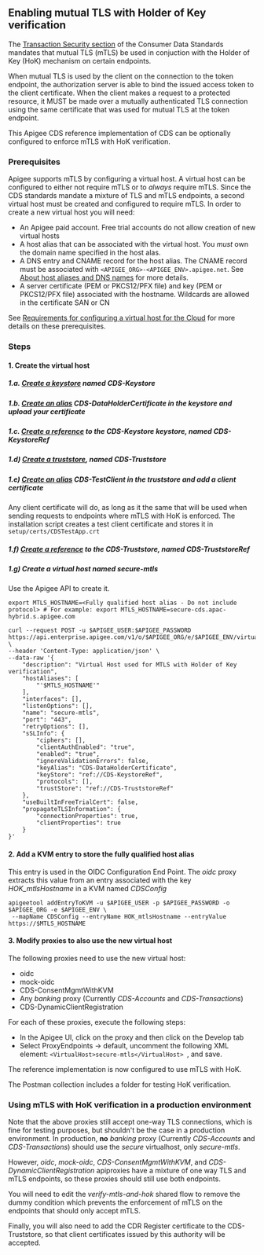## Enabling mutual TLS with Holder of Key verification

The [Transaction Security section](https://consumerdatastandardsaustralia.github.io/standards/#transaction-security) of the Consumer Data Standards mandates that mutual TLS (mTLS) be used in conjuction with the Holder of Key (HoK) mechanism on certain endpoints.

When mutual TLS is used by the client on the connection to the token endpoint, the authorization server is able to bind the issued access token to the client certificate. When the client makes a request to a protected resource, it MUST be made over a mutually authenticated TLS connection using the same certificate that was used for mutual TLS at the token endpoint.

This Apigee CDS reference implementation of CDS can be optionally configured to enforce mTLS with HoK verification.

### Prerequisites
Apigee supports mTLS by configuring a virtual host. A virtual host can be configured to either not require mTLS or to *always* require mTLS. Since the CDS standards mandate a mixture of TLS and mTLS endpoints, a second virtual host must be created and configured to require mTLS. In order to create a new virtual host you will need:
* An Apigee paid account. Free trial accounts do not allow creation of new virtual hosts
* A host alias that can be associated with the virtual host. You *must* own the domain name specified in the host alas.
* A DNS entry and CNAME record for the host alias. The CNAME record must be associated with `<APIGEE_ORG>-<APIGEE_ENV>.apigee.net`. See [About host aliases and DNS names](https://docs.apigee.com/api-platform/fundamentals/virtual-hosts#abouthostaliasesanddnsnames) for more details.
* A server certificate (PEM or PKCS12/PFX file) and key (PEM or PKCS12/PFX file) associated with the hostname. Wildcards are allowed in the certificate SAN or CN

See [Requirements for configuring a virtual host for the Cloud](https://docs.apigee.com/api-platform/fundamentals/configuring-virtual-hosts-cloud#aboutconfiguringavirtualhost) for more details on these prerequisites.

### Steps
#### 1. Create the virtual host
##### 1.a. [Create a keystore](https://docs.apigee.com/api-platform/system-administration/creating-keystores-and-truststore-cloud-using-edge-ui#explore) named *CDS-Keystore*
##### 1.b. [Create an alias](https://docs.apigee.com/api-platform/system-administration/creating-keystores-and-truststore-cloud-using-edge-ui#creating-an-alias-from-a-cert-and-key-keystore-only) *CDS-DataHolderCertificate* in the keystore and upload your certificate 
##### 1.c. [Create a reference](https://docs.apigee.com/api-platform/system-administration/working-references#creatingareference) to the CDS-Keystore keystore, named *CDS-KeystoreRef*
##### 1.d) [Create a truststore](https://docs.apigee.com/api-platform/system-administration/creating-keystores-and-truststore-cloud-using-edge-ui#explore), named CDS-Truststore
##### 1.e) [Create an alias](https://docs.apigee.com/api-platform/system-administration/creating-keystores-and-truststore-cloud-using-edge-ui#creating-an-alias-from-a-cert-truststore-only) *CDS-TestClient* in the truststore and add a client certificate
Any client certificate will do, as long as it the same that will be used when sending requests to endpoints where mTLS with HoK is enforced. The installation script creates a test client certificate and stores it in `setup/certs/CDSTestApp.crt`
##### 1.f) [Create a reference](https://docs.apigee.com/api-platform/system-administration/working-references#creatingareference) to the CDS-Truststore, named *CDS-TruststoreRef*
##### 1.g) Create a virtual host named *secure-mtls*
Use the Apigee API to create it.
```
export MTLS_HOSTNAME=<Fully qualified host alias - Do not include protocol> # For example: export MTLS_HOSTNAME=secure-cds.apac-hybrid.s.apigee.com

curl --request POST -u $APIGEE_USER:$APIGEE_PASSWORD https://api.enterprise.apigee.com/v1/o/$APIGEE_ORG/e/$APIGEE_ENV/virtualhosts \
--header 'Content-Type: application/json' \
--data-raw '{ 
    "description": "Virtual Host used for MTLS with Holder of Key verification", 
    "hostAliases": [ 
        "'$MTLS_HOSTNAME'" 
    ], 
    "interfaces": [], 
    "listenOptions": [], 
    "name": "secure-mtls", 
    "port": "443", 
    "retryOptions": [], 
    "sSLInfo": { 
        "ciphers": [], 
        "clientAuthEnabled": "true", 
        "enabled": "true", 
        "ignoreValidationErrors": false, 
        "keyAlias": "CDS-DataHolderCertificate", 
        "keyStore": "ref://CDS-KeystoreRef", 
        "protocols": [], 
        "trustStore": "ref://CDS-TruststoreRef" 
    }, 
    "useBuiltInFreeTrialCert": false, 
    "propagateTLSInformation": { 
        "connectionProperties": true, 
        "clientProperties": true 
    } 
}'
```


#### 2. Add a KVM entry to store the fully qualified host alias
This entry is used in the OIDC Configuration End Point. The *oidc* proxy extracts this value from an entry associated with the key *HOK_mtlsHostname* in a KVM named *CDSConfig*
```
apigeetool addEntryToKVM -u $APIGEE_USER -p $APIGEE_PASSWORD -o $APIGEE_ORG -e $APIGEE_ENV \
 --mapName CDSConfig --entryName HOK_mtlsHostname --entryValue https://$MTLS_HOSTNAME
```

#### 3. Modify proxies to also use the new virtual host

The following proxies need to use the new virtual host:

* oidc
* mock-oidc
* CDS-ConsentMgmtWithKVM
* Any *banking* proxy (Currently *CDS-Accounts* and *CDS-Transactions*)
* CDS-DynamicClientRegistration

For each of these proxies, execute the following steps:
* In the Apigee UI, click on the proxy and then click on the Develop tab
* Select ProxyEndpoints -> default, uncomment the following XML element: `<VirtualHost>secure-mtls</VirtualHost> `, and save.


The reference implementation is now configured to use mTLS with HoK. 

The Postman collection includes a folder for testing HoK verification.


### Using mTLS with HoK verification in a production environment

Note that the above proxies still accept one-way TLS connections, which is fine for testing purposes, but shouldn't be the case in a production environment.
In production, **no** *banking* proxy (Currently *CDS-Accounts* and *CDS-Transactions*) should use the *secure* virtualhost, only *secure-mtls*.

However, *oidc*, *mock-oidc*, *CDS-ConsentMgmtWithKVM*, and *CDS-DynamicClientRegistration* apiproxies have a mixture of one way TLS and mTLS endpoints, so these proxies should still use both endpoints.

You will need to edit the *verify-mtls-and-hok* shared flow to remove the dummy condition which prevents the enforcement of mTLS on the endpoints that should only accept mTLS.

Finally, you will also need to add the CDR Register certificate to the CDS-Truststore, so that client certificates issued by this authority will be accepted.